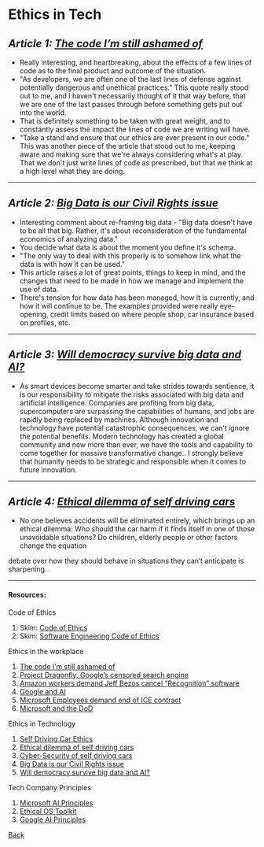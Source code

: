 # Ethics in Tech

## *Article 1: [The code I’m still ashamed of](https://www.freecodecamp.org/news/the-code-im-still-ashamed-of-e4c021dff55e/)*

* Really interesting, and heartbreaking, about the effects of a few lines of code as to the final product and outcome of the situation.
* "As developers, we are often one of the last lines of defense against potentially dangerous and unethical practices." This quote really stood out to me, and I haven't necessarily thought of it that way before, that we are one of the last passes through before something gets put out into the world.
* That is definitely something to be taken with great weight, and to constantly assess the impact the lines of code we are writing will have.
* "Take a stand and ensure that our ethics are ever present in our code." This was another piece of the article that stood out to me, keeping aware and making sure that we're always considering what's at play. That we don't just write lines of code as prescribed, but that we think at a high level what they are doing.
***
## *Article 2: [Big Data is our Civil Rights issue](http://solveforinteresting.com/big-data-is-our-generations-civil-rights-issue-and-we-dont-know-it/)*

* Interesting comment about re-framing big data - "Big data doesn't have to be all that big. Rather, it's about reconsideration of the fundamental economics of analyzing data."
* You decide what data is about the moment you define it's schema.
* "The only way to deal with this properly is to somehow link what the data is with how it can be used."
* This article raises a lot of great points, things to keep in mind, and the changes that need to be made in how we manage and implement the use of data.
* There's tension for how data has been managed, how it is currently, and how it will continue to be. The examples provided were really eye-opening, credit limits based on where people shop, car insurance based on profiles, etc.

***

## *Article 3: [Will democracy survive big data and AI?](https://www.scientificamerican.com/article/will-democracy-survive-big-data-and-artificial-intelligence/)*

* As smart devices become smarter and take strides towards sentience, it is our responsibility to mitigate the risks associated with big data and artificial intelligence. Companies are profiting from big data, supercomputers are surpassing the capabilities of humans, and jobs are rapidly being replaced by machines. Although innovation and technology have potential catastrophic consequences, we can’t ignore the potential benefits. Modern technology has created a global community and now more than ever, we have the tools and capability to come together for massive transformative change.. I strongly believe that humanity needs to be strategic and responsible when it comes to future innovation.
***

## *Article 4: [Ethical dilemma of self driving cars](https://www.theglobeandmail.com/globe-drive/culture/technology/the-ethical-dilemmas-of-self-drivingcars/article37803470/)*

* No one believes accidents will be eliminated entirely, which brings up an ethical dilemma: Who should the car harm if it finds itself in one of those unavoidable situations? Do children, elderly people or other factors change the equation

debate over how they should behave in situations they can’t anticipate is sharpening.

***

#### Resources: 

Code of Ethics
   1. Skim: [Code of Ethics](https://www.businessinsider.com/microsoft-employees-protest-contract-us-army-hololens-2019-2)
   2. Skim: [Software Engineering Code of Ethics](https://ethics.acm.org/code-of-ethics/software-engineering-code/)

Ethics in the workplace
   1. [The code I’m still ashamed of](https://www.freecodecamp.org/news/the-code-im-still-ashamed-of-e4c021dff55e/)
   2. [Project Dragonfly, Google’s censored search engine](vox.com/2018/8/17/17704526/google-dragonfly-censored-search-engine-china)
   3. [Amazon workers demand Jeff Bezos cancel “Recognition” software](https://gizmodo.com/amazon-workers-demand-jeff-bezos-cancel-face-recognitio-1827037509)
   4. [Google and AI](https://gizmodo.com/in-reversal-google-says-its-ai-will-not-be-used-for-we-1826649327)
   5. [Microsoft Employees demand end of ICE contract](https://www.nytimes.com/2018/06/19/technology/tech-companies-immigration-border.html)
   6. [Microsoft and the DoD](https://www.businessinsider.com/microsoft-employees-protest-contract-us-army-hololens-2019-2)

Ethics in Technology
  1. [Self Driving Car Ethics](https://www.freep.com/story/money/cars/2017/11/21/self-driving-cars-ethics/804805001/)
 2.  [Ethical dilemma of self driving cars](https://www.theglobeandmail.com/globe-drive/culture/technology/the-ethical-dilemmas-of-self-drivingcars/article37803470/)
 3. [Cyber-Security of self driving cars](https://phys.org/news/2017-02-cybersecurity-self-driving-cars.html)
 4. [Big Data is our Civil Rights issue](http://solveforinteresting.com/big-data-is-our-generations-civil-rights-issue-and-we-dont-know-it/)
 5. [Will democracy survive big data and AI?](https://www.scientificamerican.com/article/will-democracy-survive-big-data-and-artificial-intelligence/)

Tech Company Principles
1. [Microsoft AI Principles](https://www.microsoft.com/en-us/ai/responsible-ai?activetab=pivot1%3aprimaryr6)
2. [Ethical OS Toolkit](https://ethicalos.org/)
3. [Google AI Principles](https://www.blog.google/technology/ai/ai-principles/)

 
 
[Back](https://github.com/En-ZUH/Reading-notes/tree/main/401)
